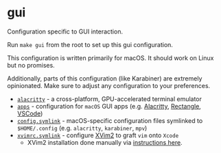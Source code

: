 # gui

Configuration specific to GUI interaction.

Run `make gui` from the root to set up this gui configuration.

This configuration is written primarily for macOS. It should work on Linux but no promises.

Additionally, parts of this configuration (like Karabiner) are extremely opinionated. Make sure to adjust any configuration to your preferences.

- [`alacritty`](./alacritty) - a cross-platform, GPU-accelerated terminal emulator
- [`apps`](./apps) - configuration for `macOS` GUI apps (e.g. [Alacritty](https://github.com/alacritty/alacritty), [Rectangle](https://github.com/rxhanson/Rectangle), [VSCode](https://github.com/microsoft/vscode))
- [`config.symlink`](./config.symlink) - macOS-specific configuration files symlinked to `$HOME/.config` (e.g. `alacritty`, `karabiner`, `mpv`)
- [`xvimrc.symlink`](./xvimrc.symlink) - configure [XVim2](https://github.com/XVimProject/XVim2) to graft `vim` onto `Xcode`
  - XVim2 installation done manually via [instructions here](https://github.com/XVimProject/XVim2#install).
